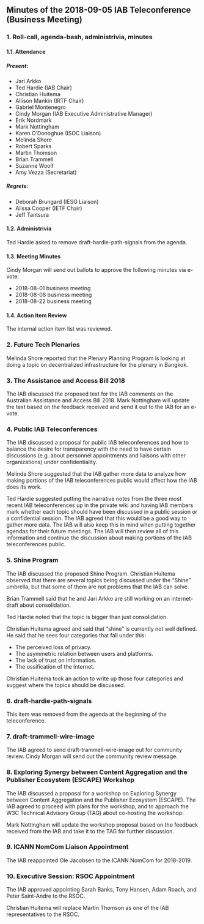 
Minutes of the 2018-09-05 IAB Teleconference (Business Meeting)
---------------------------------------------------------------


### 1. Roll-call, agenda-bash, administrivia, minutes


#### 1.1. Attendance


##### Present:


* Jari Arkko
* Ted Hardie (IAB Chair)
* Christian Huitema
* Allison Mankin (IRTF Chair)
* Gabriel Montenegro
* Cindy Morgan (IAB Executive Administrative Manager)
* Erik Nordmark
* Mark Nottingham
* Karen O’Donoghue (ISOC Liaison)
* Melinda Shore
* Robert Sparks
* Martin Thomson
* Brian Trammell
* Suzanne Woolf
* Amy Vezza (Secretariat)


##### Regrets:


* Deborah Brungard (IESG Liaison)
* Alissa Cooper (IETF Chair)
* Jeff Tantsura


#### 1.2. Administrivia


Ted Hardie asked to remove draft-hardie-path-signals from the agenda.


#### 1.3. Meeting Minutes


Cindy Morgan will send out ballots to approve the following minutes via e-vote:


* 2018-08-01 business meeting
* 2018-08-08 business meeting
* 2018-08-22 business meeting


#### 1.4. Action Item Review


The internal action item list was reviewed.


### 2. Future Tech Plenaries


Melinda Shore reported that the Plenary Planning Program is looking at doing a topic on decentralized infrastructure for the plenary in Bangkok.


### 3. The Assistance and Access Bill 2018


The IAB discussed the proposed text for the IAB comments on the Australian Assistance and Access Bill 2018. Mark Nottingham will update the text based on the feedback received and send it out to the IAB for an e-vote.


### 4. Public IAB Teleconferences


The IAB discussed a proposal for public IAB teleconferences and how to balance the desire for transparency with the need to have certain discussions (e.g. about personnel appointments and liaisons with other organizations) under confidentiality.


Melinda Shore suggested that the IAB gather more data to analyze how making portions of the IAB teleconferences public would affect how the IAB does its work.


Ted Hardie suggested putting the narrative notes from the three most recent IAB teleconferences up in the private wiki and having IAB members mark whether each topic should have been discussed in a public session or a confidential session. The IAB agreed that this would be a good way to gather more data. The IAB will also keep this in mind when putting together agendas for their future meetings. The IAB will then review all of this information and continue the discussion about making portions of the IAB teleconferences public.


### 5. Shine Program


The IAB discussed the proposed Shine Program. Christian Huitema observed that there are several topics being discussed under the “Shine” umbrella, but that some of them are not problems that the IAB can solve.


Brian Trammell said that he and Jari Arkko are still working on an internet-draft about consolidation.


Ted Hardie noted that the topic is bigger than just consolidation.


Christian Huitema agreed and said that “shine” is currently not well defined. He said that he sees four categories that fall under this:


* The perceived loss of privacy.
* The asymmetric relation between users and platforms.
* The lack of trust on information.
* The ossification of the Internet.


Christian Huitema took an action to write up those four categories and suggest where the topics should be discussed.


### 6. draft-hardie-path-signals


This item was removed from the agenda at the beginning of the teleconference.


### 7. draft-trammell-wire-image


The IAB agreed to send draft-trammell-wire-image out for community review. Cindy Morgan will send out the community review message.


### 8. Exploring Synergy between Content Aggregation and the Publisher Ecosystem (ESCAPE) Workshop


The IAB discussed a proposal for a workshop on Exploring Synergy between Content Aggregation and the Publisher Ecosystem (ESCAPE). The IAB agreed to proceed with plans for the workshop, and to approach the W3C Technical Advisory Group (TAG) about co-hosting the workshop.


Mark Nottingham will update the workshop proposal based on the feedback received from the IAB and take it to the TAG for further discussion.


### 9. ICANN NomCom Liaison Appointment


The IAB reappointed Ole Jacobsen to the ICANN NomCom for 2018-2019.


### 10. Executive Session: RSOC Appointment


The IAB approved appointing Sarah Banks, Tony Hansen, Adam Roach, and Peter Saint-Andre to the RSOC.


Christian Huitema will replace Martin Thomson as one of the IAB representatives to the RSOC.


